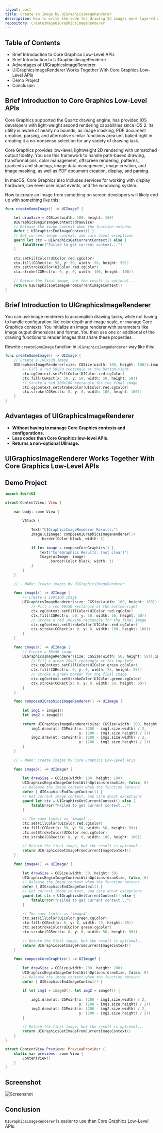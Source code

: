 ```yaml
---
layout: post
title: Create an Image by UIGraphicsImageRenderer
description: How to write the code for drawing 2d images more layered and structured in Swift?
repository: CreateImageUIGraphicsImageRenderer
---
```


## Table of Contents

* Brief Introduction to Core Graphics Low-Level APIs
* Brief Introduction to UIGraphicsImageRenderer
* Advantages of UIGraphicsImageRenderer
* UIGraphicsImageRenderer Works Together With Core Graphics Low-Level APIs
* Demo Project
* Conclusion

## Brief Introduction to Core Graphics Low-Level APIs

Core Graphics supported the Quartz drawing engine, has provided iOS developers with light-weight second rendering capabilities since iOS 2. Its utility is aware of nearly no bounds, as image masking, PDF document creation, parsing, and alternative similar functions area unit baked right in creating it a no-nonsense selection for any variety of drawing task.

Core Graphics provides low-level, lightweight 2D rendering with unmatched output fidelity. You use this framework to handle path-based drawing, transformations, color management, offscreen rendering, patterns, gradients and shadings, image data management, image creation, and image masking, as well as PDF document creation, display, and parsing.

In macOS, Core Graphics also includes services for working with display hardware, low-level user input events, and the windowing system.

How to create an image from something on screen developers will likely end up with something like this:

```swift
func createSomeImage() -> UIImage? {

    let drawSize = CGSize(width: 100, height: 100)
    UIGraphicsBeginImageContext(drawSize)
    // Release the image context when the function returns
    defer { UIGraphicsEndImageContext() }
    // Get current image context, and care about exceptions
    guard let ctx = UIGraphicsGetCurrentContext() else {
        fatalError("Failed to get current context...")
    }
    
    ctx.setFillColor(UIColor.red.cgColor)
    ctx.fill(CGRect(x: 50, y: 50, width: 50, height: 50))
    ctx.setStrokeColor(UIColor.red.cgColor)
    ctx.stroke(CGRect(x: 0, y: 0, width: 100, height: 100))
    
    // Return the final image, but the result is optional...
    return UIGraphicsGetImageFromCurrentImageContext()
}
```

## Brief Introduction to UIGraphicsImageRenderer

You can use image renderers to accomplish drawing tasks, while not having to handle configuration like color depth and image scale, or manage Core Graphics contexts. You initialize an image renderer with parameters like image output dimensions and format. You then use one or additional of the drawing functions to render images that share these properties.

Rewrite `createSomeImage` function in `UIGraphicsIamgeRenderer` way like this:

```swift
func createSomeImage() -> UIImage {
    // Create a 100x100 image
    UIGraphicsImageRenderer(size: CGSize(width: 100, height: 100)).image { ctx in
        // Fill a red 50x50 rectangle at the bottom-right
        ctx.cgContext.setFillColor(UIColor.red.cgColor)
        ctx.fill(CGRect(x: 50, y: 50, width: 50, height: 50))
        // Stroke a red 100x100 rectangle for the final image
        ctx.cgContext.setStrokeColor(UIColor.red.cgColor)
        ctx.stroke(CGRect(x: 0, y: 0, width: 100, height: 100))
    }
}
```

## Advantages of UIGraphicsImageRenderer

* **Without having to manage Core Graphics contexts and configurations.** 
* **Less codes than Core Graphics low-level APIs.**
* **Returns a non-optional UIImage.**

## UIGraphicsImageRenderer Works Together With Core Graphics Low-Level APIs


## Demo Project

```swift
import SwiftUI

struct ContentView: View {
    
    var body: some View {
        
        VStack {
            
            Text("UIGraphicsImageRenderer Results:")
            Image(uiImage: composeUIGraphicsImageRenderer())
                .border(Color.black, width: 1)
            
            if let image = composeCoreGraphics() {
                Text("CoreGraphics Results: (not clear)")
                Image(uiImage: image)
                    .border(Color.black, width: 1)
            }
        }
    }
    
    // - MARK: Create images by UIGraphicsImageRenderer
    
    func image1() -> UIImage {
        // Create a 100x100 image
        UIGraphicsImageRenderer(size: CGSize(width: 100, height: 100)).image { ctx in
            // Fill a red 50x50 rectangle at the bottom-right
            ctx.cgContext.setFillColor(UIColor.red.cgColor)
            ctx.fill(CGRect(x: 50, y: 50, width: 50, height: 50))
            // Stroke a red 100x100 rectangle for the final image
            ctx.cgContext.setStrokeColor(UIColor.red.cgColor)
            ctx.stroke(CGRect(x: 0, y: 0, width: 100, height: 100))
        }
    }
    
    func image2() -> UIImage {
        // Create a 50x50 image
        UIGraphicsImageRenderer(size: CGSize(width: 50, height: 50)).image { ctx in
            // Fill a green 25x25 rectangle at the top-left
            ctx.cgContext.setFillColor(UIColor.green.cgColor)
            ctx.fill(CGRect(x: 0, y: 0, width: 25, height: 25))
            // Stroke a green border for the final image
            ctx.cgContext.setStrokeColor(UIColor.green.cgColor)
            ctx.stroke(CGRect(x: 0, y: 0, width: 50, height: 50))
        }
    }
    
    func composeUIGraphicsImageRenderer() -> UIImage {
        
        let img1 = image1()
        let img2 = image2()
        
        return UIGraphicsImageRenderer(size: CGSize(width: 200, height: 200)).image { ctx in
            img1.draw(at: CGPoint(x: (200 - img1.size.width) / 2,
                                  y: (200 - img1.size.height) / 2))
            img2.draw(at: CGPoint(x: (200 - img2.size.width) / 2,
                                  y: (200 - img2.size.height) / 2))
        }
    }
    
    // - MARK: Create images by Core Graphics Low-Level APIs
    
    func image3() -> UIImage? {
        
        let drawSize = CGSize(width: 100, height: 100)
        UIGraphicsBeginImageContextWithOptions(drawSize, false, 0)
        // Release the image context when the function returns
        defer { UIGraphicsEndImageContext() }
        // Get current image context, and care about exceptions
        guard let ctx = UIGraphicsGetCurrentContext() else {
            fatalError("Failed to get current context...")
        }
        
        // The same logics as `image1`...
        ctx.setFillColor(UIColor.red.cgColor)
        ctx.fill(CGRect(x: 50, y: 50, width: 50, height: 50))
        ctx.setStrokeColor(UIColor.red.cgColor)
        ctx.stroke(CGRect(x: 0, y: 0, width: 100, height: 100))
        
        // Return the final image, but the result is optional...
        return UIGraphicsGetImageFromCurrentImageContext()
    }
    
    func image4() -> UIImage? {
        
        let drawSize = CGSize(width: 50, height: 50)
        UIGraphicsBeginImageContextWithOptions(drawSize, false, 0)
        // Release the image context when the function returns
        defer { UIGraphicsEndImageContext() }
        // Get current image context, and care about exceptions
        guard let ctx = UIGraphicsGetCurrentContext() else {
            fatalError("Failed to get current context...")
        }
        
        // The same logics as `image4`...
        ctx.setFillColor(UIColor.green.cgColor)
        ctx.fill(CGRect(x: 0, y: 0, width: 25, height: 25))
        ctx.setStrokeColor(UIColor.green.cgColor)
        ctx.stroke(CGRect(x: 0, y: 0, width: 50, height: 50))
        
        // Return the final image, but the result is optional...
        return UIGraphicsGetImageFromCurrentImageContext()
    }
    
    func composeCoreGraphics() -> UIImage? {
        
        let drawSize = CGSize(width: 200, height: 200)
        UIGraphicsBeginImageContextWithOptions(drawSize, false, 0)
        // Release the image context when the function returns
        defer { UIGraphicsEndImageContext() }
        
        if let img1 = image3(), let img2 = image4() {
            
            img1.draw(at: CGPoint(x: (200 - img1.size.width) / 2,
                                  y: (200 - img1.size.height) / 2))
            img2.draw(at: CGPoint(x: (200 - img2.size.width) / 2,
                                  y: (200 - img2.size.height) / 2))
        }
        
        // Return the final image, but the result is optional...
        return UIGraphicsGetImageFromCurrentImageContext()
    }
}

struct ContentView_Previews: PreviewProvider {
    static var previews: some View {
        ContentView()
    }
}
```

## Screenshot

![Screenshot](/assets/2021-04-25-create-image-uigraphicsimagerenderer.png)

## Conclusion

`UIGraphicsImageRenderer` is easier to use than Core Graphics Low-Level APIs.
